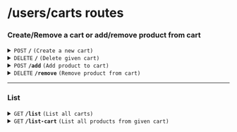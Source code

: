 # /users/carts routes

### Create/Remove a cart or add/remove product from cart

<details>
<summary><code>POST</code> <code><b>/</b></code> <code>(Create a new cart)</code></summary>

Add a new cart for given user.

##### Headers

> | key           | value          | description   |
> | ------------- | -------------- | ------------- |
> | Authorization | `Bearer token` | The jwt token |

##### Responses

> | http code | content-type       | response                                                          |
> | --------- | ------------------ | ----------------------------------------------------------------- |
> | `200`     | `application/json` | `{"user_mail": "mail@mail.com", "isdone": bool, "cart_id": "id"}` |
> | `400`     | `text/plain`       | `error message`                                                   |

</details>

<details>
<summary><code>DELETE</code> <code><b>/</b></code> <code>(Delete given cart)</code></summary>

Add a new cart for given user.

##### Headers

> | key           | value          | description   |
> | ------------- | -------------- | ------------- |
> | Authorization | `Bearer token` | The jwt token |

##### Body (application/json or application/x-www-form-urlencoded)

> | key     | required | data type | description        |
> | ------- | -------- | --------- | ------------------ |
> | cart_id | true     | string    | The id of the cart |

##### Responses

> | http code | content-type       | response                  |
> | --------- | ------------------ | ------------------------- |
> | `200`     | `application/json` | `{"Deleted_Cart_id": []}` |
> | `400`     | `text/plain`       | `error message`           |

</details>

<details>
<summary><code>POST</code> <code><b>/add</b></code> <code>(Add product to cart)</code></summary>

Add a new product for given cart. (Check if the cart belongs to the user)

##### Headers

> | key           | value          | description   |
> | ------------- | -------------- | ------------- |
> | Authorization | `Bearer token` | The jwt token |

##### Body (application/json or application/x-www-form-urlencoded)

> | key        | required | data type | description          |
> | ---------- | -------- | --------- | -------------------- |
> | cart_id    | true     | string    | id of the cart       |
> | product_id | true     | string    | id of the product    |
> | color      | true     | string    | color of the product |
> | size       | true     | string    | size of the product  |
> | count      | true     | string    | count of the product |

##### Responses

> | http code | content-type       | response                                                                                   |
> | --------- | ------------------ | ------------------------------------------------------------------------------------------ |
> | `200`     | `application/json` | `{"cart_id": "id", "product_id": "id", "size": "size", "color": "color", "count": number}` |
> | `400`     | `text/plain`       | `error message`                                                                            |

</details>

<details>
<summary><code>DELETE</code> <code><b>/remove</b></code> <code>(Remove product from cart)</code></summary>

Remove a product from given cart. (Check if the cart belongs to the user)

##### Headers

> | key           | value          | description   |
> | ------------- | -------------- | ------------- |
> | Authorization | `Bearer token` | The jwt token |

##### Body (application/json or application/x-www-form-urlencoded)

> | key        | required | data type | description          |
> | ---------- | -------- | --------- | -------------------- |
> | cart_id    | true     | string    | id of the cart       |
> | product_id | true     | string    | id of the product    |
> | color      | true     | string    | color of the product |
> | size       | true     | string    | size of the product  |
> | count      | true     | string    | count of the product |

##### Responses

```typescript
type RemoveResponse = {
  cart_id: string
  deleted_product_id: string
  deleted_size: string
  deleted_color: string
  deleted_count: string
}
```

> | http code | content-type       | response         |
> | --------- | ------------------ | ---------------- |
> | `200`     | `application/json` | `RemoveResponse` |
> | `400`     | `text/plain`       | `error message`  |

</details>

---

### List

<details>
<summary><code>GET</code> <code><b>/list</b></code> <code>(List all carts)</code></summary>

##### Headers

> | key           | value          | description   |
> | ------------- | -------------- | ------------- |
> | Authorization | `Bearer token` | The jwt token |

##### Responses

> | http code | content-type       | response             |
> | --------- | ------------------ | -------------------- |
> | `200`     | `application/json` | `{"Carts_List": []}` |
> | `500`     | `text/plain`       | `error message`      |

</details>

<details>
<summary><code>GET</code> <code><b>/list-cart</b></code> <code>(List all products from given cart)</code></summary>

##### Headers

> | key           | value          | description   |
> | ------------- | -------------- | ------------- |
> | Authorization | `Bearer token` | The jwt token |

##### Query Parameters

> | key     | required | data type | description    |
> | ------- | -------- | --------- | -------------- |
> | cart_id | true     | string    | id of the cart |

##### Responses

> | http code | content-type       | response                        |
> | --------- | ------------------ | ------------------------------- |
> | `200`     | `application/json` | `{"Products_in_Cart_List": []}` |
> | `400`     | `text/plain`       | `error message`                 |

</details>
